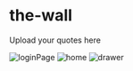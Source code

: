 # the-wall
Upload your quotes here

![loginPage](https://github.com/AbdealiRavat/the-wall/assets/71277590/93190a0e-84c6-44d0-b77c-11931c8e91b4) ![home](https://github.com/AbdealiRavat/the-wall/assets/71277590/23d88da3-1aac-4fcb-b6f6-4f5397a20ce5) ![drawer](https://github.com/AbdealiRavat/the-wall/assets/71277590/5664e826-ccd7-48e1-abc0-b4b8afe7533e)



